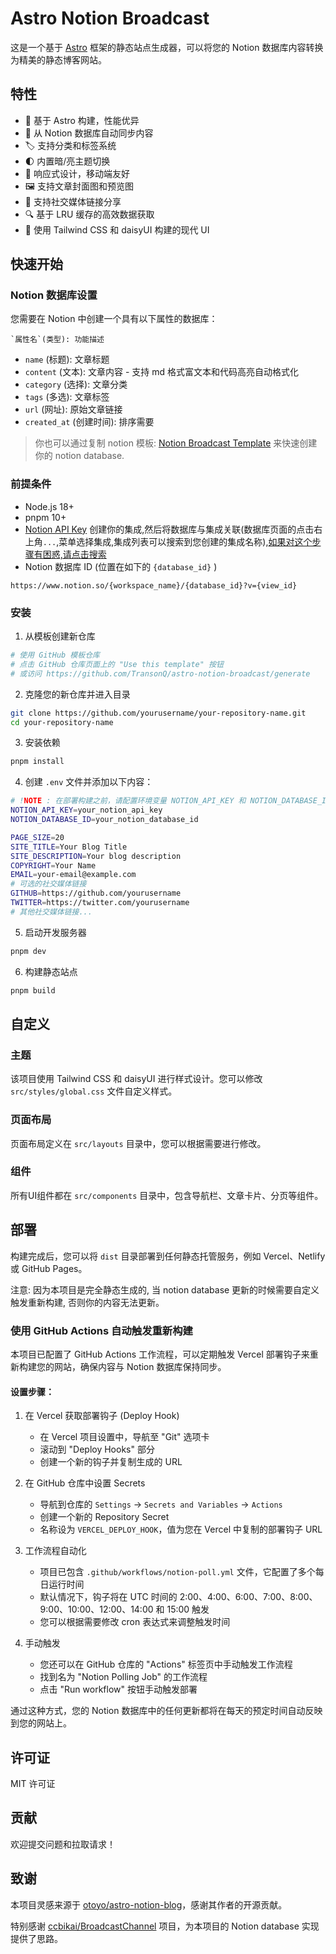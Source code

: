 # Astro Notion Broadcast

这是一个基于 [Astro](https://astro.build/) 框架的静态站点生成器，可以将您的 Notion 数据库内容转换为精美的静态博客网站。

## 特性

- 🚀 基于 Astro 构建，性能优异
- 📝 从 Notion 数据库自动同步内容
- 🏷️ 支持分类和标签系统
- 🌓 内置暗/亮主题切换
- 📱 响应式设计，移动端友好
- 🖼️ 支持文章封面图和预览图
- 🔗 支持社交媒体链接分享
- 🔍 基于 LRU 缓存的高效数据获取
- 🎨 使用 Tailwind CSS 和 daisyUI 构建的现代 UI

## 快速开始

### Notion 数据库设置

您需要在 Notion 中创建一个具有以下属性的数据库：

```
`属性名`(类型): 功能描述
```

- `name` (标题): 文章标题
- `content` (文本): 文章内容 - 支持 md 格式富文本和代码高亮自动格式化
- `category` (选择): 文章分类
- `tags` (多选): 文章标签
- `url` (网址): 原始文章链接
- `created_at` (创建时间): 排序需要

> 你也可以通过复制 notion 模板: [Notion Broadcast Template](https://fx89757.notion.site/1eb4be1c91708053803feeafaebd3c14?v=1eb4be1c9170802ea1e7000ce0f6f42f&pvs=73) 来快速创建你的 notion database.

### 前提条件

- Node.js 18+
- pnpm 10+
- [Notion API Key](https://www.notion.so/profile/integrations) 创建你的集成,然后将数据库与集成关联(数据库页面的点击右上角`...`,菜单选择集成,集成列表可以搜索到您创建的集成名称),[如果对这个步骤有困惑,请点击搜索](https://www.bing.com/search?q=how%20to%20create%20notion%20integration%20api%20key&qs=n&form=QBRE&sp=-1&lq=0&pq=&sc=20-0&sk=&cvid=EC135DD5C41040A08742FE5AE556B882)
- Notion 数据库 ID (位置在如下的 `{database_id}` )

```
https://www.notion.so/{workspace_name}/{database_id}?v={view_id}
```

### 安装

1. 从模板创建新仓库

```bash
# 使用 GitHub 模板仓库
# 点击 GitHub 仓库页面上的 "Use this template" 按钮
# 或访问 https://github.com/TransonQ/astro-notion-broadcast/generate
```

2. 克隆您的新仓库并进入目录

```bash
git clone https://github.com/yourusername/your-repository-name.git
cd your-repository-name
```

3. 安装依赖

```bash
pnpm install
```

4. 创建 `.env` 文件并添加以下内容：

```bash
# !NOTE : 在部署构建之前，请配置环境变量 NOTION_API_KEY 和 NOTION_DATABASE_ID
NOTION_API_KEY=your_notion_api_key
NOTION_DATABASE_ID=your_notion_database_id

PAGE_SIZE=20
SITE_TITLE=Your Blog Title
SITE_DESCRIPTION=Your blog description
COPYRIGHT=Your Name
EMAIL=your-email@example.com
# 可选的社交媒体链接
GITHUB=https://github.com/yourusername
TWITTER=https://twitter.com/yourusername
# 其他社交媒体链接...
```

5. 启动开发服务器

```bash
pnpm dev
```

6. 构建静态站点

```bash
pnpm build
```

## 自定义

### 主题

该项目使用 Tailwind CSS 和 daisyUI 进行样式设计。您可以修改 `src/styles/global.css` 文件自定义样式。

### 页面布局

页面布局定义在 `src/layouts` 目录中，您可以根据需要进行修改。

### 组件

所有UI组件都在 `src/components` 目录中，包含导航栏、文章卡片、分页等组件。

## 部署

构建完成后，您可以将 `dist` 目录部署到任何静态托管服务，例如 Vercel、Netlify 或 GitHub Pages。

注意: 因为本项目是完全静态生成的, 当 notion database 更新的时候需要自定义触发重新构建, 否则你的内容无法更新。

### 使用 GitHub Actions 自动触发重新构建

本项目已配置了 GitHub Actions 工作流程，可以定期触发 Vercel 部署钩子来重新构建您的网站，确保内容与 Notion 数据库保持同步。

#### 设置步骤：

1. 在 Vercel 获取部署钩子 (Deploy Hook)
   - 在 Vercel 项目设置中，导航至 "Git" 选项卡
   - 滚动到 "Deploy Hooks" 部分
   - 创建一个新的钩子并复制生成的 URL

2. 在 GitHub 仓库中设置 Secrets
   - 导航到仓库的 `Settings` → `Secrets and Variables` → `Actions`
   - 创建一个新的 Repository Secret
   - 名称设为 `VERCEL_DEPLOY_HOOK`，值为您在 Vercel 中复制的部署钩子 URL

3. 工作流程自动化
   - 项目已包含 `.github/workflows/notion-poll.yml` 文件，它配置了多个每日运行时间
   - 默认情况下，钩子将在 UTC 时间的 2:00、4:00、6:00、7:00、8:00、9:00、10:00、12:00、14:00 和 15:00 触发
   - 您可以根据需要修改 cron 表达式来调整触发时间

4. 手动触发
   - 您还可以在 GitHub 仓库的 "Actions" 标签页中手动触发工作流程
   - 找到名为 "Notion Polling Job" 的工作流程
   - 点击 "Run workflow" 按钮手动触发部署

通过这种方式，您的 Notion 数据库中的任何更新都将在每天的预定时间自动反映到您的网站上。

## 许可证

MIT 许可证

## 贡献

欢迎提交问题和拉取请求！

## 致谢

本项目灵感来源于 [otoyo/astro-notion-blog](https://github.com/otoyo/astro-notion-blog)，感谢其作者的开源贡献。

特别感谢 [ccbikai/BroadcastChannel](https://github.com/ccbikai/BroadcastChannel) 项目，为本项目的 Notion database 实现提供了思路。
